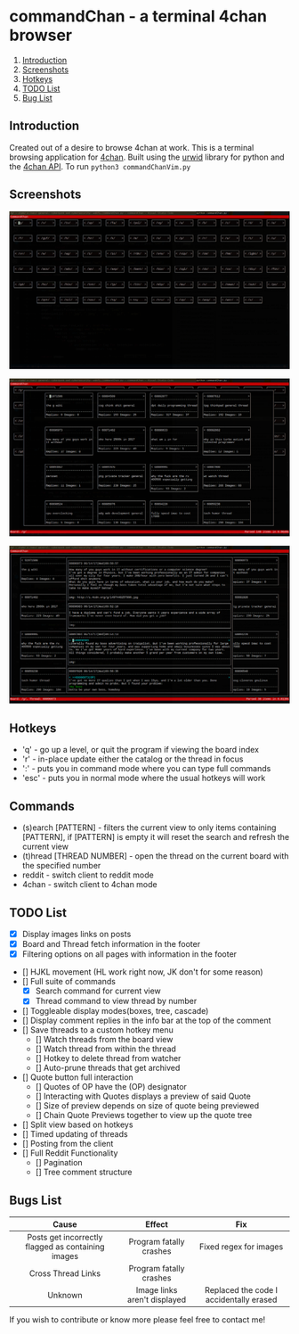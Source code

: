 # commandChan - a terminal 4chan browser

1. [Introduction](#introduction)
2. [Screenshots](#screenshots)
3. [Hotkeys](#hotkeys)
4. [TODO List](#todoList)
5. [Bug List](#bugList)

## Introduction <a name="introduction"></a>

Created out of a desire to browse 4chan at work.
This is a terminal browsing application for [4chan](https://www.4chan.org/).
Built using the [urwid](https://github.com/urwid/urwid/) library for python and the [4chan API](https://github.com/4chan/4chan-API).
To run `python3 commandChanVim.py`

## Screenshots <a name="screenshots"></a>

![Board Index](./screenshots/boardIndex.png?raw=true "Board Index")

![Board View](./screenshots/boardView.png?raw=true "Board View")

![Thread View](./screenshots/threadView.png?raw=true "Thread View")

## Hotkeys <a name="hotkeys"></a>

- 'q'   - go up a level, or quit the program if viewing the board index
- 'r'   - in-place update either the catalog or the thread in focus
- ':'   - puts you in command mode where you can type full commands
- 'esc' - puts you in normal mode where the usual hotkeys will work

## Commands <a name="commands"></a>

- (s)earch [PATTERN] - filters the current view to only items containing [PATTERN], if [PATTERN] is empty it will reset the search and refresh the current view
- (t)hread [THREAD NUMBER] - open the thread on the current board with the specified number
- reddit - switch client to reddit mode
- 4chan - switch client to 4chan mode

## TODO List <a name="todoList"></a>

- [X] Display images links on posts
- [X] Board and Thread fetch information in the footer
- [X] Filtering options on all pages with information in the footer
- [] HJKL movement (HL work right now, JK don't for some reason)
- [] Full suite of commands
    - [X] Search command for current view
    - [X] Thread command to view thread by number
- [] Toggleable display modes(boxes, tree, cascade)
- [] Display comment replies in the info bar at the top of the comment
- [] Save threads to a custom hotkey menu
    - [] Watch threads from the board view
    - [] Watch thread from within the thread
    - [] Hotkey to delete thread from watcher
    - [] Auto-prune threads that get archived
- [] Quote button full interaction
    - [] Quotes of OP have the (OP) designator
    - [] Interacting with Quotes displays a preview of said Quote
    - [] Size of preview depends on size of quote being previewed
    - [] Chain Quote Previews together to view up the quote tree
- [] Split view based on hotkeys
- [] Timed updating of threads
- [] Posting from the client
- [] Full Reddit Functionality
    - [] Pagination
    - [] Tree comment structure

## Bugs List <a name="bugList"></a>

| Cause                                              | Effect                       | Fix
|:--------------------------------------------------:|:----------------------------:|:--------------------------------:|
| Posts get incorrectly flagged as containing images | Program fatally crashes      |Fixed regex for images|
| Cross Thread Links                                 | Program fatally crashes      |                                  |
| Unknown                                            | Image links aren't displayed | Replaced the code I accidentally erased|


If you wish to contribute or know more please feel free to contact me!
